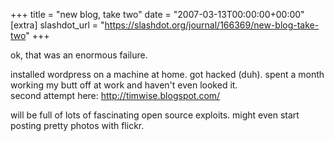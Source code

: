 +++
title = "new blog, take two"
date = "2007-03-13T00:00:00+00:00"
[extra]
slashdot_url = "https://slashdot.org/journal/166369/new-blog-take-two"
+++

<p>ok, that was an enormous failure.</p>
<p>installed wordpress on a machine at home. got hacked (duh). spent a month working my butt off at work and haven't even looked it.<br>second attempt here: <a href="http://timwise.blogspot.com/">http://timwise.blogspot.com/</a></p>
<p>will be full of lots of fascinating open source exploits. might even start posting pretty photos with flickr.</p>

